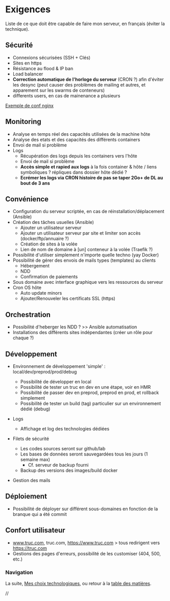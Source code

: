 # Exigences

Liste de ce que doit être capable de faire mon serveur, en français (éviter la technique).



## Sécurité

- Connexions sécurisées (SSH + Clés)
- Sites en https
- Résistance au flood & IP ban
- Load balancer
- **Correction automatique de l'horloge du serveur** (CRON ?) afin d'éviter les desync (peut causer des problèmes de mailing et autres, et apparement sur les swarms de conteneurs)
- differents users, en cas de mainenance a plusieurs

[Exemple de conf nginx](https://github.com/PrivateBin/docker-nginx-fpm-alpine/blob/master/etc/nginx/nginx.conf)


## Monitoring

- Analyse en temps réel des capacités utilisées de la machine hôte
- Analyse des etats et des capacités des différents containers
- Envoi de mail si problème
- Logs
	- Récupération des logs depuis les containers vers l'hôte
	- Envoi de mail si problème
  - **Accès simple et rapied aux logs** à la fois container & hôte / liens symboliques ? répliques dans dossier hôte dédié ?
  - **Ecrémer les logs via CRON histoire de pas se taper 2Go+ de DL au bout de 3 ans**



## Convénience

- Configuration du serveur scriptée, en cas de réinstallation/déplacement (Ansible)
- Création des tâches usuelles (Ansible)
 	-	Ajouter un utilisateur serveur
    - Ajouter un utilisateur serveur par site et limiter son accès (docker/ftp/annuaire ?)
	- Création de sites à la volée
	- Lien de nom de domaine à [un] conteneur à la volée (Traefik ?)
- Possibilité d'utiliser simplement n'importe quelle techno (yay Docker)
- Possibilité de gérer des envois de mails types (templates) au clients
	- Hébergement
	- NDD
	- Confirmation de paiements
- Sous domaine avec interface graphique vers les ressources du serveur
- Cron OS hôte
  - Auto update minors
  - Ajouter/Renouveler les certificats SSL (https)


## Orchestration

- Possibilité d'heberger les NDD ? >> Ansible automatisation
- Installations des différents sites indépendantes (créer un rôle pour chaque ?)



## Développement

- Environnement de développement 'simple' : local/dev/preprod/prod/debug
	- Possibilité de développer en local
	- Possibilité de tester un truc en dev en une étape, voir en HMR
	- Possibilité de passer dev en preprod, preprod en prod, et rollback simplement
	- Possibilité de tester un build (tag) particulier sur un environnement dédié (debug)
	
- Logs
	- Affichage et log des technologies dédiées
	
- Filets de sécurité
	- Les codes sources seront sur github/lab
	- Les bases de données seront sauvegardées tous les jours (1 semaine max)
		- Cf. serveur de backup fourni
	- Backup des versions des images/build docker

- Gestion des mails



## Déploiement

- Possibilité de déployer sur différent sous-domaines en fonction de la branque qui a été commit



## Confort utilisateur

- www.truc.com, truc.com, https://www.truc.com > tous redirigent vers https://truc.com
- Gestions des pages d'erreurs, possibilité de les customiser (404, 500, etc.)




### Navigation

La suite, [Mes choix technologiques](/docs/10-Choix-technologiques.md), ou retour à la [table des matières](https://github.com/youpiwaza/notes-serveur).






































//